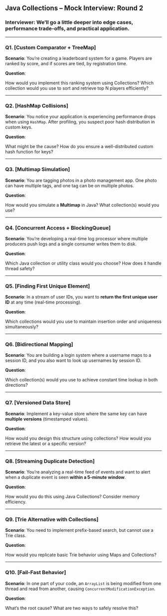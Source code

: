 ## **Java Collections – Mock Interview: Round 2**

### **Interviewer:** We’ll go a little deeper into edge cases, performance trade-offs, and practical application.

---

### **Q1. [Custom Comparator + TreeMap]**

**Scenario**: You’re creating a leaderboard system for a game. Players are ranked by score, and if scores are tied, by registration time.

**Question**:

How would you implement this ranking system using Collections? Which collection would you use to sort and retrieve top N players efficiently?

---

### **Q2. [HashMap Collisions]**

**Scenario**: You notice your application is experiencing performance drops when using `HashMap`. After profiling, you suspect poor hash distribution in custom keys.

**Question**:

What might be the cause? How do you ensure a well-distributed custom hash function for keys?

---

### **Q3. [Multimap Simulation]**

**Scenario**: You are tagging photos in a photo management app. One photo can have multiple tags, and one tag can be on multiple photos.

**Question**:

How would you simulate a **Multimap** in Java? What collection(s) would you use?

---

### **Q4. [Concurrent Access + BlockingQueue]**

**Scenario**: You’re developing a real-time log processor where multiple producers push logs and a single consumer writes them to disk.

**Question**:

Which Java collection or utility class would you choose? How does it handle thread safety?

---

### **Q5. [Finding First Unique Element]**

**Scenario**: In a stream of user IDs, you want to **return the first unique user ID** at any time (real-time processing).

**Question**:

Which collections would you use to maintain insertion order and uniqueness simultaneously?

---

### **Q6. [Bidirectional Mapping]**

**Scenario**: You are building a login system where a username maps to a session ID, and you also want to look up usernames by session ID.

**Question**:

Which collection(s) would you use to achieve constant time lookup in both directions?

---

### **Q7. [Versioned Data Store]**

**Scenario**: Implement a key-value store where the same key can have **multiple versions** (timestamped values).

**Question**:

How would you design this structure using collections? How would you retrieve the latest or a specific version?

---

### **Q8. [Streaming Duplicate Detection]**

**Scenario**: You’re analyzing a real-time feed of events and want to alert when a duplicate event is seen **within a 5-minute window**.

**Question**:

How would you do this using Java Collections? Consider memory efficiency.

---

### **Q9. [Trie Alternative with Collections]**

**Scenario**: You need to implement prefix-based search, but cannot use a Trie class.

**Question**:

How would you replicate basic Trie behavior using Maps and Collections?

---

### **Q10. [Fail-Fast Behavior]**

**Scenario**: In one part of your code, an `ArrayList` is being modified from one thread and read from another, causing `ConcurrentModificationException`.

**Question**:

What’s the root cause? What are two ways to safely resolve this?
